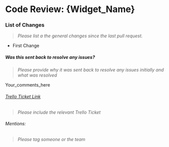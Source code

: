 # Code Review: {Widget_Name}

### List of Changes
> _Please list a the general changes since the last pull request._

* First Change

##### Was this sent back to resolve any issues?
> _Please provide why it was sent back to resolve any issues initially and what was resolved_

Your_comments_here

###### [Trello Ticket Link](INSERT_URL_HERE)
> _Please include the relevant Trello Ticket_

###### Mentions:
> _Please tag someone or the team_
